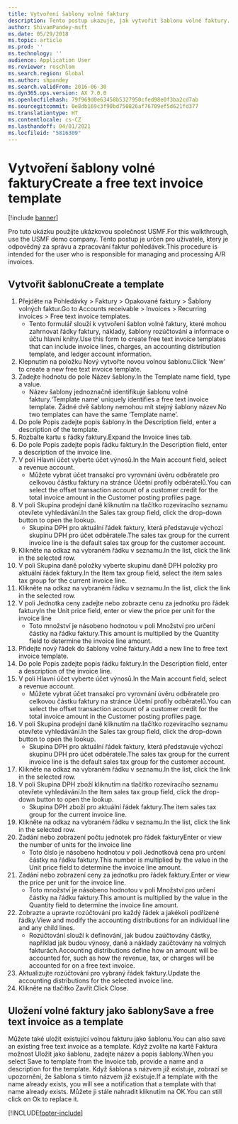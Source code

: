 ```yaml
---
title: Vytvoření šablony volné faktury
description: Tento postup ukazuje, jak vytvořit šablonu volné faktury.
author: ShivamPandey-msft
ms.date: 05/29/2018
ms.topic: article
ms.prod: ''
ms.technology: ''
audience: Application User
ms.reviewer: roschlom
ms.search.region: Global
ms.author: shpandey
ms.search.validFrom: 2016-06-30
ms.dyn365.ops.version: AX 7.0.0
ms.openlocfilehash: 79f969d0e63458b5327950cfed98e0f3ba2cd7ab
ms.sourcegitcommit: 0e8db169c3f90bd750826af76709ef5d621fd377
ms.translationtype: HT
ms.contentlocale: cs-CZ
ms.lasthandoff: 04/01/2021
ms.locfileid: "5816309"
---
```

# <a name="create-a-free-text-invoice-template"></a><span data-ttu-id="8809d-103">Vytvoření šablony volné faktury</span><span class="sxs-lookup"><span data-stu-id="8809d-103">Create a free text invoice template</span></span>

[!include [banner](../includes/banner.md)]

<span data-ttu-id="8809d-104">Pro tuto ukázku použijte ukázkovou společnost USMF.</span><span class="sxs-lookup"><span data-stu-id="8809d-104">For this walkthrough, use the USMF demo company.</span></span> <span data-ttu-id="8809d-105">Tento postup je určen pro uživatele, který je odpovědný za správu a zpracování faktur pohledávek.</span><span class="sxs-lookup"><span data-stu-id="8809d-105">This procedure is intended for the user who is responsible for managing and processing A/R invoices.</span></span>

## <a name="create-a-template"></a><span data-ttu-id="8809d-106">Vytvořit šablonu</span><span class="sxs-lookup"><span data-stu-id="8809d-106">Create a template</span></span>

1. <span data-ttu-id="8809d-107">Přejděte na Pohledávky > Faktury > Opakované faktury > Šablony volných faktur.</span><span class="sxs-lookup"><span data-stu-id="8809d-107">Go to Accounts receivable > Invoices > Recurring invoices > Free text invoice templates.</span></span>
    * <span data-ttu-id="8809d-108">Tento formulář slouží k vytvoření šablon volné faktury, které mohou zahrnovat řádky faktury, náklady, šablony rozúčtování a informace o účtu hlavní knihy.</span><span class="sxs-lookup"><span data-stu-id="8809d-108">Use this form to create free text invoice templates that can include invoice lines, charges, an accounting distribution template, and ledger account information.</span></span>  
2. <span data-ttu-id="8809d-109">Klepnutím na položku Nový vytvořte novou volnou šablonu.</span><span class="sxs-lookup"><span data-stu-id="8809d-109">Click 'New' to create a new free text invoice template.</span></span>
3. <span data-ttu-id="8809d-110">Zadejte hodnotu do pole Název šablony.</span><span class="sxs-lookup"><span data-stu-id="8809d-110">In the Template name field, type a value.</span></span>
    * <span data-ttu-id="8809d-111">Název šablony jednoznačně identifikuje šablonu volné faktury.</span><span class="sxs-lookup"><span data-stu-id="8809d-111">‘Template name’ uniquely identifies a free text invoice template.</span></span> <span data-ttu-id="8809d-112">Žádné dvě šablony nemohou mít stejný šablony název.</span><span class="sxs-lookup"><span data-stu-id="8809d-112">No two templates can have the same ‘Template name’.</span></span>  
4. <span data-ttu-id="8809d-113">Do pole Popis zadejte popis šablony.</span><span class="sxs-lookup"><span data-stu-id="8809d-113">In the Description field, enter a description of the template.</span></span>
5. <span data-ttu-id="8809d-114">Rozbalte kartu s řádky faktury.</span><span class="sxs-lookup"><span data-stu-id="8809d-114">Expand the Invoice lines tab.</span></span>
6. <span data-ttu-id="8809d-115">Do pole Popis zadejte popis řádku faktury.</span><span class="sxs-lookup"><span data-stu-id="8809d-115">In the Description field, enter a description of the invoice line.</span></span>
7. <span data-ttu-id="8809d-116">V poli Hlavní účet vyberte účet výnosů.</span><span class="sxs-lookup"><span data-stu-id="8809d-116">In the Main account field, select a revenue account.</span></span>
    * <span data-ttu-id="8809d-117">Můžete vybrat účet transakcí pro vyrovnání úvěru odběratele pro celkovou částku faktury na stránce Účetní profily odběratelů.</span><span class="sxs-lookup"><span data-stu-id="8809d-117">You can select the offset transaction account of a customer credit for the total invoice amount in the Customer posting profiles page.</span></span>  
8. <span data-ttu-id="8809d-118">V poli Skupina prodejní daně kliknutím na tlačítko rozevíracího seznamu otevřete vyhledávání.</span><span class="sxs-lookup"><span data-stu-id="8809d-118">In the Sales tax group field, click the drop-down button to open the lookup.</span></span>
    * <span data-ttu-id="8809d-119">Skupina DPH pro aktuální řádek faktury, která představuje výchozí skupinu DPH pro účet odběratele.</span><span class="sxs-lookup"><span data-stu-id="8809d-119">The sales tax group for the current invoice line is the default sales tax group for the customer account.</span></span>  
9. <span data-ttu-id="8809d-120">Klikněte na odkaz na vybraném řádku v seznamu.</span><span class="sxs-lookup"><span data-stu-id="8809d-120">In the list, click the link in the selected row.</span></span>
10. <span data-ttu-id="8809d-121">V poli Skupina daně položky vyberte skupinu daně DPH položky pro aktuální řádek faktury.</span><span class="sxs-lookup"><span data-stu-id="8809d-121">In the Item tax group field, select the item sales tax group for the current invoice line.</span></span>
11. <span data-ttu-id="8809d-122">Klikněte na odkaz na vybraném řádku v seznamu.</span><span class="sxs-lookup"><span data-stu-id="8809d-122">In the list, click the link in the selected row.</span></span>
12. <span data-ttu-id="8809d-123">V poli Jednotka ceny zadejte nebo zobrazte cenu za jednotku pro řádek faktury</span><span class="sxs-lookup"><span data-stu-id="8809d-123">In the Unit price field, enter or view the price per unit for the invoice line</span></span>
    * <span data-ttu-id="8809d-124">Toto množství je násobeno hodnotou v poli Množství pro určení částky na řádku faktury.</span><span class="sxs-lookup"><span data-stu-id="8809d-124">This amount is multiplied by the Quantity field to determine the invoice line amount.</span></span>  
13. <span data-ttu-id="8809d-125">Přidejte nový řádek do šablony volné faktury.</span><span class="sxs-lookup"><span data-stu-id="8809d-125">Add a new line to free text invoice template.</span></span>
14. <span data-ttu-id="8809d-126">Do pole Popis zadejte popis řádku faktury.</span><span class="sxs-lookup"><span data-stu-id="8809d-126">In the Description field, enter a description of the invoice line.</span></span>
15. <span data-ttu-id="8809d-127">V poli Hlavní účet vyberte účet výnosů.</span><span class="sxs-lookup"><span data-stu-id="8809d-127">In the Main account field, select a revenue account.</span></span>
    * <span data-ttu-id="8809d-128">Můžete vybrat účet transakcí pro vyrovnání úvěru odběratele pro celkovou částku faktury na stránce Účetní profily odběratelů.</span><span class="sxs-lookup"><span data-stu-id="8809d-128">You can select the offset transaction account of a customer credit for the total invoice amount in the Customer posting profiles page.</span></span>  
16. <span data-ttu-id="8809d-129">V poli Skupina prodejní daně kliknutím na tlačítko rozevíracího seznamu otevřete vyhledávání.</span><span class="sxs-lookup"><span data-stu-id="8809d-129">In the Sales tax group field, click the drop-down button to open the lookup.</span></span>
    * <span data-ttu-id="8809d-130">Skupina DPH pro aktuální řádek faktury, která představuje výchozí skupinu DPH pro účet odběratele.</span><span class="sxs-lookup"><span data-stu-id="8809d-130">The sales tax group for the current invoice line is the default sales tax group for the customer account.</span></span>  
17. <span data-ttu-id="8809d-131">Klikněte na odkaz na vybraném řádku v seznamu.</span><span class="sxs-lookup"><span data-stu-id="8809d-131">In the list, click the link in the selected row.</span></span>
18. <span data-ttu-id="8809d-132">V poli Skupina DPH zboží kliknutím na tlačítko rozevíracího seznamu otevřete vyhledávání.</span><span class="sxs-lookup"><span data-stu-id="8809d-132">In the Item sales tax group field, click the drop-down button to open the lookup.</span></span>
    * <span data-ttu-id="8809d-133">Skupina DPH zboží pro aktuální řádek faktury.</span><span class="sxs-lookup"><span data-stu-id="8809d-133">The item sales tax group for the current invoice line.</span></span>  
19. <span data-ttu-id="8809d-134">Klikněte na odkaz na vybraném řádku v seznamu.</span><span class="sxs-lookup"><span data-stu-id="8809d-134">In the list, click the link in the selected row.</span></span>
20. <span data-ttu-id="8809d-135">Zadání nebo zobrazení počtu jednotek pro řádek faktury</span><span class="sxs-lookup"><span data-stu-id="8809d-135">Enter or view the number of units for the invoice line</span></span>
    * <span data-ttu-id="8809d-136">Toto číslo je násobeno hodnotou v poli Jednotková cena pro určení částky na řádku faktury.</span><span class="sxs-lookup"><span data-stu-id="8809d-136">This number is multiplied by the value in the Unit price field to determine the invoice line amount.</span></span>  
21. <span data-ttu-id="8809d-137">Zadání nebo zobrazení ceny za jednotku pro řádek faktury.</span><span class="sxs-lookup"><span data-stu-id="8809d-137">Enter or view the price per unit for the invoice line.</span></span> 
    * <span data-ttu-id="8809d-138">Toto množství je násobeno hodnotou v poli Množství pro určení částky na řádku faktury.</span><span class="sxs-lookup"><span data-stu-id="8809d-138">This amount is multiplied by the value in the Quantity field to determine the invoice line amount.</span></span>  
22. <span data-ttu-id="8809d-139">Zobrazte a upravte rozúčtování pro každý řádek a jakékoli podřízené řádky.</span><span class="sxs-lookup"><span data-stu-id="8809d-139">View and modify the accounting distributions for an individual line and any child lines.</span></span>
    * <span data-ttu-id="8809d-140">Rozúčtování slouží k definování, jak budou zaúčtovány částky, například jak budou výnosy, daně a náklady zaúčtovány na volných fakturách.</span><span class="sxs-lookup"><span data-stu-id="8809d-140">Accounting distributions define how an amount will be accounted for, such as how the revenue, tax, or charges will be accounted for on a free text invoice.</span></span>  
23. <span data-ttu-id="8809d-141">Aktualizujte rozúčtování pro vybraný řádek faktury.</span><span class="sxs-lookup"><span data-stu-id="8809d-141">Update the accounting distributions for the selected invoice line.</span></span>
24. <span data-ttu-id="8809d-142">Klikněte na tlačítko Zavřít.</span><span class="sxs-lookup"><span data-stu-id="8809d-142">Click Close.</span></span>

## <a name="save-a-free-text-invoice-as-a-template"></a><span data-ttu-id="8809d-143">Uložení volné faktury jako šablony</span><span class="sxs-lookup"><span data-stu-id="8809d-143">Save a free text invoice as a template</span></span>
<span data-ttu-id="8809d-144">Můžete také uložit existující volnou fakturu jako šablonu.</span><span class="sxs-lookup"><span data-stu-id="8809d-144">You can also save an existing free text invoice as a template.</span></span> <span data-ttu-id="8809d-145">Když zvolíte na kartě Faktura možnost Uložit jako šablonu, zadejte název a popis šablony.</span><span class="sxs-lookup"><span data-stu-id="8809d-145">When you select Save to template from the Invoice tab, provide a name and a description for the template.</span></span> <span data-ttu-id="8809d-146">Když šablona s názvem již existuje, zobrazí se upozornění, že šablona s tímto názvem již existuje.</span><span class="sxs-lookup"><span data-stu-id="8809d-146">If a template with the name already exists, you will see a notification that a template with that name already exists.</span></span> <span data-ttu-id="8809d-147">Můžete ji stále nahradit kliknutím na OK.</span><span class="sxs-lookup"><span data-stu-id="8809d-147">You can still click on Ok to replace it.</span></span> 


[!INCLUDE[footer-include](../../includes/footer-banner.md)]